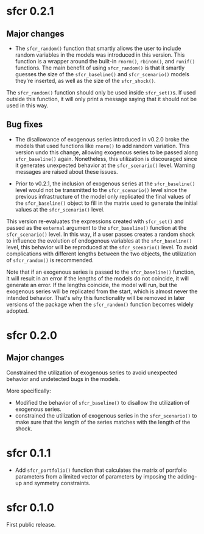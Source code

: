 # sfcr 0.2.1
## Major changes
* The `sfcr_random()` function that smartly allows the user to include random variables in the models was introduced in this version. This function is a wrapper around the built-in `rnorm()`, `rbinom()`, and `runif()` functions. The main benefit of using `sfcr_random()` is that it smartly guesses the size of the `sfcr_baseline()` and `sfcr_scenario()` models they're inserted, as well as the size of the `sfcr_shock()`.

The `sfcr_random()` function should only be used inside `sfcr_set()`s. If used outside this function, it will only print a message saying that it should not be used in this way.

## Bug fixes
* The disallowance of exogenous series introduced in v0.2.0 broke the models that used functions like `rnorm()` to add random variation. This version undo this change, allowing exogenous series to be passed along `sfcr_baseline()` again. Nonetheless, this utilization is discouraged since it generates unexpected behavior at the `sfcr_scenario()` level. Warning messages are raised about these issues.

* Prior to v0.2.1, the inclusion of exogenous series at the `sfcr_baseline()` level would not be transmitted to the `sfcr_scenario()` level since the previous infrastructure of the model only replicated the final values of the `sfcr_baseline()` object to fill in the matrix used to generate the initial values at the `sfcr_scenario()` level. 

This version re-evaluates the expressions created with `sfcr_set()` and passed as the `external` argument to the `sfcr_baseline()` function at the `sfcr_scenario()` level. In this way, if a user passes creates a random shock to influence the evolution of endogenous variables at the `sfcr_baseline()` level, this behavior will be reproduced at the `sfcr_scenario()` level. To avoid complications with different lengths between the two objects, the utilization of `sfcr_random()` is recommended.

Note that if an exogenous series is passed to the `sfcr_baseline()` function, it will result in an error if the lengths of the models do not coincide, it will generate an error. If the lengths coincide, the model will run, but the exogenous series will be replicated from the start, which is almost never the intended behavior. That's why this functionality will be removed in later versions of the package when the `sfcr_random()` function becomes widely adopted.


# sfcr 0.2.0
## Major changes
Constrained the utilization of exogenous series to avoid unexpected behavior and undetected bugs in the models.

More specifically:
* Modified the behavior of `sfcr_baseline()` to disallow the utilization of exogenous series.
* constrained the utilization of exogenous series in the `sfcr_scenario()` to make sure that the length of the series matches with the length of the shock.

# sfcr 0.1.1
* Add `sfcr_portfolio()` function that calculates the matrix of portfolio parameters from a limited vector of parameters by imposing the adding-up and symmetry constraints.

# sfcr 0.1.0

First public release.

